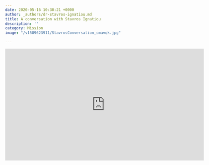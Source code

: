 ```yaml
---
date: 2020-05-16 10:30:21 +0000
author: _authors/dr-stavros-ignatiou.md
title: A conversation with Stavros Ignatiou
description: ''
category: Mission
image: "/v1589623911/StavrosConversation_cmavqk.jpg"

---
```

<iframe src="https://player.vimeo.com/video/419214764" width="640" height="360" frameborder="0" allow="autoplay; fullscreen" allowfullscreen></iframe>